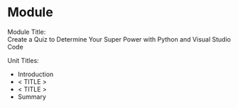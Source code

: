 # Module

Module Title:  
Create a Quiz to Determine Your Super Power with Python and Visual Studio Code

Unit Titles:  
- Introduction
- < TITLE >
- < TITLE >
- Summary
